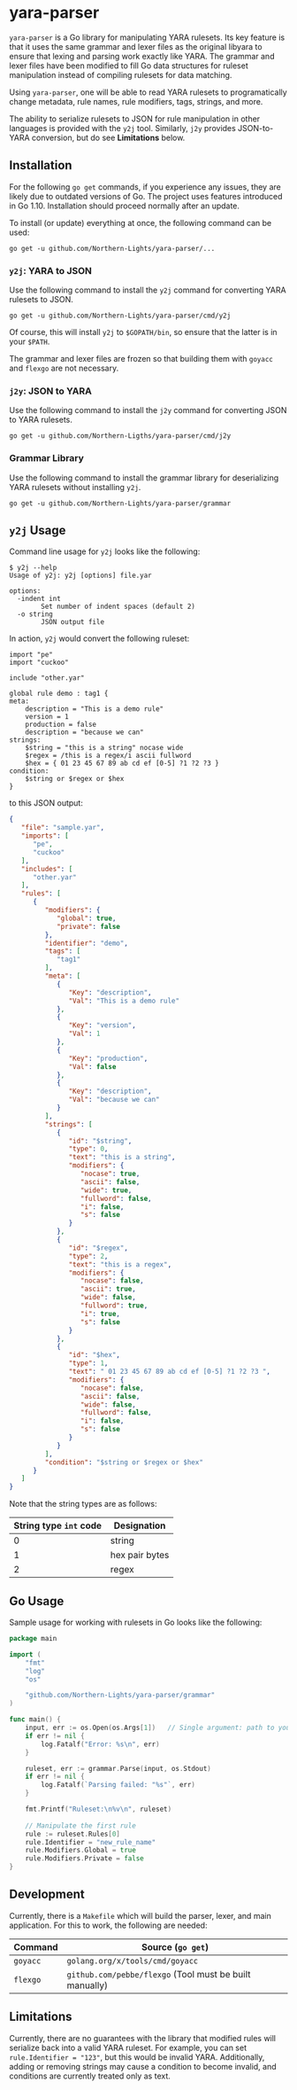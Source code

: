 # yara-parser

`yara-parser` is a Go library for manipulating YARA rulesets.  Its key feature is that it uses the same grammar and lexer files as the original libyara to ensure that lexing and parsing work exactly like YARA.  The grammar and lexer files have been modified to fill Go data structures for ruleset manipulation instead of compiling rulesets for data matching.

Using `yara-parser`, one will be able to read YARA rulesets to programatically change metadata, rule names, rule modifiers, tags, strings, and more.

The ability to serialize rulesets to JSON for rule manipulation in other languages is provided with the `y2j` tool.  Similarly, `j2y` provides JSON-to-YARA conversion, but do see __Limitations__ below.

## Installation

For the following `go get` commands, if you experience any issues, they are likely due to outdated versions of Go.  The project uses features introduced in Go 1.10.  Installation should proceed normally after an update.

To install (or update) everything at once, the following command can be used:

`go get -u github.com/Northern-Lights/yara-parser/...`

### `y2j`: YARA to JSON

Use the following command to install the `y2j` command for converting YARA rulesets to JSON.

`go get -u github.com/Northern-Lights/yara-parser/cmd/y2j`

Of course, this will install `y2j` to `$GOPATH/bin`, so ensure that the latter is in your `$PATH`.

The grammar and lexer files are frozen so that building them with `goyacc` and `flexgo` are not necessary.

### `j2y`: JSON to YARA

Use the following command to install the `j2y` command for converting JSON to YARA rulesets.

`go get -u github.com/Northern-Ligths/yara-parser/cmd/j2y`

### Grammar Library

Use the following command to install the grammar library for deserializing YARA rulesets without installing `y2j`.

`go get -u github.com/Northern-Lights/yara-parser/grammar`

## `y2j` Usage

Command line usage for `y2j` looks like the following:

```
$ y2j --help            
Usage of y2j: y2j [options] file.yar

options:
  -indent int
        Set number of indent spaces (default 2)
  -o string               
        JSON output file
```

In action, `y2j` would convert the following ruleset:

```yara
import "pe"
import "cuckoo"

include "other.yar"

global rule demo : tag1 {
meta:
    description = "This is a demo rule"
    version = 1
    production = false
    description = "because we can"
strings:
    $string = "this is a string" nocase wide
    $regex = /this is a regex/i ascii fullword
    $hex = { 01 23 45 67 89 ab cd ef [0-5] ?1 ?2 ?3 }
condition:
    $string or $regex or $hex
}
```

to this JSON output:

```json
{
   "file": "sample.yar",
   "imports": [
      "pe",
      "cuckoo"
   ],
   "includes": [
      "other.yar"
   ],
   "rules": [
      {
         "modifiers": {
            "global": true,
            "private": false
         },
         "identifier": "demo",
         "tags": [
            "tag1"
         ],
         "meta": [
            {
               "Key": "description",
               "Val": "This is a demo rule"
            },
            {
               "Key": "version",
               "Val": 1
            },
            {
               "Key": "production",
               "Val": false
            },
            {
               "Key": "description",
               "Val": "because we can"
            }
         ],
         "strings": [
            {
               "id": "$string",
               "type": 0,
               "text": "this is a string",
               "modifiers": {
                  "nocase": true,
                  "ascii": false,
                  "wide": true,
                  "fullword": false,
                  "i": false,
                  "s": false
               }
            },
            {
               "id": "$regex",
               "type": 2,
               "text": "this is a regex",
               "modifiers": {
                  "nocase": false,
                  "ascii": true,
                  "wide": false,
                  "fullword": true,
                  "i": true,
                  "s": false
               }
            },
            {
               "id": "$hex",
               "type": 1,
               "text": " 01 23 45 67 89 ab cd ef [0-5] ?1 ?2 ?3 ",
               "modifiers": {
                  "nocase": false,
                  "ascii": false,
                  "wide": false,
                  "fullword": false,
                  "i": false,
                  "s": false
               }
            }
         ],
         "condition": "$string or $regex or $hex"
      }
   ]
}
```

Note that the string types are as follows:

| String type `int` code | Designation |
| - | - |
| 0 | string |
| 1 | hex pair bytes |
| 2 | regex |

## Go Usage

Sample usage for working with rulesets in Go looks like the following:

```go
package main

import (
	"fmt"
	"log"
	"os"

	"github.com/Northern-Lights/yara-parser/grammar"
)

func main() {
	input, err := os.Open(os.Args[1])   // Single argument: path to your file
	if err != nil {
		log.Fatalf("Error: %s\n", err)
	}

	ruleset, err := grammar.Parse(input, os.Stdout)
	if err != nil {
		log.Fatalf(`Parsing failed: "%s"`, err)
	}

    fmt.Printf("Ruleset:\n%v\n", ruleset)
    
    // Manipulate the first rule
    rule := ruleset.Rules[0]
    rule.Identifier = "new_rule_name"
    rule.Modifiers.Global = true
    rule.Modifiers.Private = false
}
```

## Development

Currently, there is a `Makefile` which will build the parser, lexer, and main application.  For this to work, the following are needed:

| Command | Source (`go get`) |
| - | - |
| `goyacc` | `golang.org/x/tools/cmd/goyacc` |
| `flexgo` | `github.com/pebbe/flexgo` (Tool must be built manually)|

## Limitations

Currently, there are no guarantees with the library that modified rules will serialize back into a valid YARA ruleset.  For example, you can set `rule.Identifier = "123"`, but this would be invalid YARA.  Additionally, adding or removing strings may cause a condition to become invalid, and conditions are currently treated only as text.
